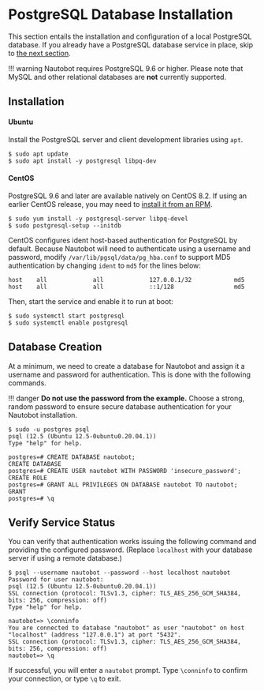 # PostgreSQL Database Installation

This section entails the installation and configuration of a local PostgreSQL database. If you already have a PostgreSQL
database service in place, skip to [the next section](2-redis.md).

!!! warning
    Nautobot requires PostgreSQL 9.6 or higher. Please note that MySQL and other relational databases are **not** currently supported.

## Installation

#### Ubuntu

Install the PostgreSQL server and client development libraries using `apt`.

```no-highlight
$ sudo apt update
$ sudo apt install -y postgresql libpq-dev
```

#### CentOS

PostgreSQL 9.6 and later are available natively on CentOS 8.2. If using an earlier CentOS release, you may need to [install it from an RPM](https://download.postgresql.org/pub/repos/yum/reporpms/EL-7-x86_64/).

```no-highlight
$ sudo yum install -y postgresql-server libpq-devel
$ sudo postgresql-setup --initdb
```

CentOS configures ident host-based authentication for PostgreSQL by default. Because Nautobot will need to authenticate
using a username and password, modify `/var/lib/pgsql/data/pg_hba.conf` to support MD5 authentication by changing
`ident` to `md5` for the lines below:

```no-highlight
host    all             all             127.0.0.1/32            md5
host    all             all             ::1/128                 md5
```

Then, start the service and enable it to run at boot:

```no-highlight
$ sudo systemctl start postgresql
$ sudo systemctl enable postgresql
```

## Database Creation

At a minimum, we need to create a database for Nautobot and assign it a username and password for authentication. This
is done with the following commands.

!!! danger
    **Do not use the password from the example.** Choose a strong, random password to ensure secure database authentication for your Nautobot installation.

```no-highlight
$ sudo -u postgres psql
psql (12.5 (Ubuntu 12.5-0ubuntu0.20.04.1))
Type "help" for help.

postgres=# CREATE DATABASE nautobot;
CREATE DATABASE
postgres=# CREATE USER nautobot WITH PASSWORD 'insecure_password';
CREATE ROLE
postgres=# GRANT ALL PRIVILEGES ON DATABASE nautobot TO nautobot;
GRANT
postgres=# \q
```

## Verify Service Status

You can verify that authentication works issuing the following command and providing the configured password. (Replace `localhost` with your database server if using a remote database.)

```no-highlight
$ psql --username nautobot --password --host localhost nautobot
Password for user nautobot:
psql (12.5 (Ubuntu 12.5-0ubuntu0.20.04.1))
SSL connection (protocol: TLSv1.3, cipher: TLS_AES_256_GCM_SHA384, bits: 256, compression: off)
Type "help" for help.

nautobot=> \conninfo
You are connected to database "nautobot" as user "nautobot" on host "localhost" (address "127.0.0.1") at port "5432".
SSL connection (protocol: TLSv1.3, cipher: TLS_AES_256_GCM_SHA384, bits: 256, compression: off)
nautobot=> \q
```

If successful, you will enter a `nautobot` prompt. Type `\conninfo` to confirm your connection, or type `\q` to exit.
